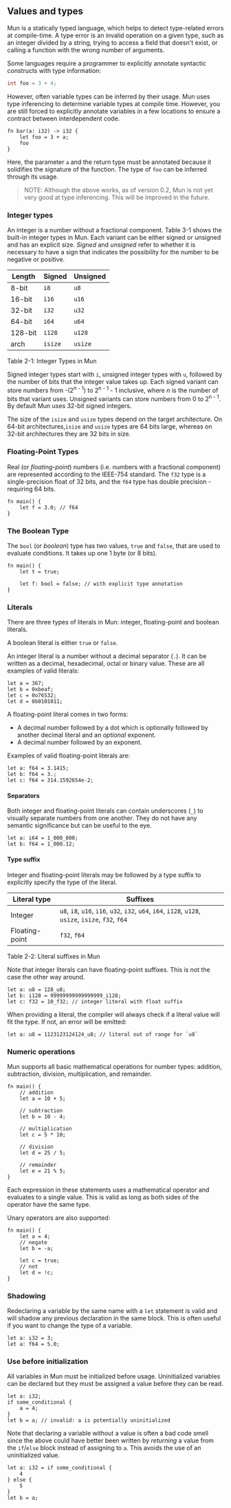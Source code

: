 ## Values and types

Mun is a statically typed language, which helps to detect type-related errors at
compile-time. A type error is an invalid operation on a given type, such as an
integer divided by a string, trying to access a field that doesn't exist, or
calling a function with the wrong number of arguments.

Some languages require a programmer to explicitly annotate syntactic constructs
with type information:

```c++
int foo = 3 + 4;
```

However, often variable types can be inferred by their usage. Mun uses type
inferencing to determine variable types at compile time. However, you are still
forced to explicitly annotate variables in a few locations to ensure a contract
between interdependent code.

```mun
fn bar(a: i32) -> i32 {
    let foo = 3 + a;
    foo
}
```

Here, the parameter `a` and the return type must be annotated because it
solidifies the signature of the function. The type of `foo` can be inferred
through its usage.

> NOTE: Although the above works, as of version 0.2, Mun is not yet very good at
>type inferencing. This will be improved in the future.

### Integer types

An integer is a number without a fractional component. Table 3-1 shows the
built-in integer types in Mun. Each variant can be either signed or unsigned
and has an explicit size. *Signed* and *unsigned* refer to  whether it is
necessary to have a sign that indicates the possibility for the  number to be
negative or positive.


| Length   | Signed  | Unsigned |
|----------|---------|----------|
| 8-bit    | `i8`    | `u8`     |
| 16-bit   | `i16`   | `u16`    |
| 32-bit   | `i32`   | `u32`    |
| 64-bit   | `i64`   | `u64`    |
| 128-bit  | `i128`  | `u128`   |
| arch     | `isize` | `usize`  |

<span class="caption">Table 2-1: Integer Types in Mun</span>

Signed integer types start with `i`, unsigned integer types with `u`, followed 
by the number of bits that the integer value takes up. Each signed variant can 
store numbers from -(2<sup>n - 1</sup>) to 2<sup>n - 1</sup> - 1 inclusive, 
where *n* is the number of bits that variant uses. Unsigned variants can store 
numbers from 0 to 2<sup>n - 1</sup>. By default Mun uses 32-bit signed
integers.

The size of the `isize` and `usize` types depend on the target architecture. On
64-bit architectures,`isize` and `usize` types are 64 bits large, whereas on 32-bit
architectures they are 32 bits in size.

### Floating-Point Types

Real (or *floating-point*) numbers (i.e. numbers with a fractional component)
are represented according to the IEEE-754 standard. The `f32` type is a
single-precision float of 32 bits, and the `f64` type has double precision -
requiring 64 bits.

```mun
fn main() {
    let f = 3.0; // f64
}
```


### The Boolean Type

The `bool` (or *boolean*) type has two values, `true` and `false`, that are
used to  evaluate conditions. It takes up one 1 byte (or 8 bits).

```mun
fn main() {
    let t = true;

    let f: bool = false; // with explicit type annotation
}
```

### Literals

There are three types of literals in Mun: integer, floating-point and boolean
literals. 

A boolean literal is either `true` or `false`.

An integer literal is a number without a decimal separator (`.`). It can be
written as a decimal, hexadecimal, octal or binary value. These are all
examples of valid literals:

```mun
let a = 367;
let b = 0xbeaf;
let c = 0o76532;
let d = 0b0101011;
```

A floating-point literal comes in two forms:

* A decimal number followed by a dot which is optionally followed by another
  decimal literal and an *optional* exponent.
* A decimal number followed by an exponent.

Examples of valid floating-point literals are:

```mun
let a: f64 = 3.1415;
let b: f64 = 3.;
let c: f64 = 314.1592654e-2;
```

#### Separators

Both integer and floating-point literals can contain underscores (`_`) to
visually separate numbers from one another. They do not have any semantic
significance but can be useful to the eye.

```mun
let a: i64 = 1_000_000;
let b: f64 = 1_000.12;
```

#### Type suffix

Integer and floating-point literals may be followed by a type suffix to
explicitly specify the type of the literal.

| Literal type | Suffixes |
|--------------|----------|
|Integer |`u8`, `i8`, `u16`, `i16`, `u32`, `i32`, `u64`, `i64`, `i128`, `u128`, `usize`, `isize`, `f32`, `f64` |
| Floating-point | `f32`, `f64` |

<span class="caption">Table 2-2: Literal suffixes in Mun</span>

Note that integer literals can have floating-point suffixes. This is not the
case the other way around.

```mun
let a: u8 = 128_u8;
let b: i128 = 99999999999999999_i128;
let c: f32 = 10_f32; // integer literal with float suffix 
```

When providing a literal, the compiler will always check if a literal value will
fit the type. If not, an error will be emitted:

```mun
let a: u8 = 1123123124124_u8; // literal out of range for `u8`
```

### Numeric operations 

Mun supports all basic mathematical operations for number types: addition,
subtraction, division, multiplication, and remainder.

```mun
fn main() {
    // addition 
    let a = 10 + 5;

    // subtraction
    let b = 10 - 4;

    // multiplication
    let c = 5 * 10;

    // division
    let d = 25 / 5;

    // remainder
    let e = 21 % 5;
}
```

Each expression in these statements uses a mathematical operator and evaluates
to a single value. This is valid as long as both sides of the operator have the
same type.

Unary operators are also supported:

```mun
fn main() {
    let a = 4;
    // negate
    let b = -a;
    
    let c = true;
    // not
    let d = !c;
}
```

### Shadowing

Redeclaring a variable by the same name with a `let` statement is valid and will
shadow any previous declaration in the same block. This is often useful if you
want to change the type of a variable.

```mun
let a: i32 = 3;
let a: f64 = 5.0; 
```

### Use before initialization

All variables in Mun must be initialized before usage. Uninitialized variables
can be declared but they must be assigned a value before they can be read.

```mun
let a: i32;
if some_conditional {
    a = 4;
}
let b = a; // invalid: a is potentially uninitialized
```

Note that declaring a variable without a value is often a bad code smell since
the above could have better been written by *returning* a value from the
`if`/`else` block instead of assigning to `a`. This avoids the use of an
uninitialized value.

```mun
let a: i32 = if some_conditional {
    4
} else {
    5
}
let b = a;
```
